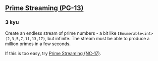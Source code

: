 <h2><a href=https://www.codewars.com/kata/5519a584a73e70fa570005f5/train/csharp target="_blank">Prime Streaming (PG-13)</a></h2><h3>3 kyu</h3><p>Create an endless stream of prime numbers - a bit like <code>IEnumerable&lt;int&gt;(2,3,5,7,11,13,17)</code>, but infinite. The stream must be able to produce a million primes in a few seconds.</p><p>If this is too easy, try <a href="/kata/prime-streaming-nc-17/" data-turbolinks="false" target="_blank">Prime Streaming (NC-17)</a>.</p>